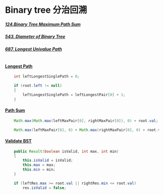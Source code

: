 # Binary tree 分治回溯
##### [124.Binary Tree Maximum Path Sum](https://leetcode.com/problems/binary-tree-maximum-path-sum/)
##### [543. Diameter of Binary Tree](https://leetcode.com/problems/diameter-of-binary-tree/)
##### [687. Longest Univalue Path](https://leetcode.com/problems/longest-univalue-path/)
#  
#### [Longest Path](https://leetcode.com/submissions/detail/383417408/)
```java
    int leftLongestSinglePath = 0;
    
    if (root.left != null)
    {
        leftLongestSinglePath = leftLongestPair[0] + 1;
    }
```

#### [Path Sum](https://leetcode.com/submissions/detail/383424572/)
```java
    Math.max(Math.max(leftMaxPair[0], rightMaxPair[0]), 0) + root.val;
    
    Math.max(leftMaxPair[0], 0) + Math.max(rightMaxPair[0], 0) + root.val
```

#### [Validate BST](https://leetcode.com/submissions/detail/383578242/)
```java
    public Result(boolean isValid, int max, int min)
    {
        this.isValid = isValid;
        this.max = max;
        this.min = min;
    }
    
    if (leftRes.max >= root.val || rightRes.min <= root.val)
        res.isValid = false;
```

